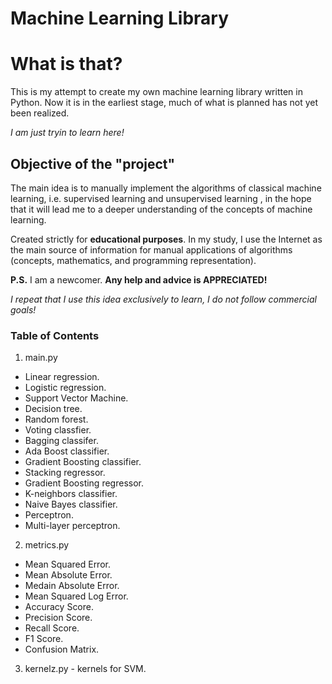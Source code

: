 # Machine Learning Library



<h1>What is that?</h1>

This is my attempt to create my own machine learning library written in Python. Now it is in the earliest stage, much of what is planned has not yet been realized.

*I am just tryin to learn here!*


<h2>Objective of the "project"</h2>

The main idea is to manually implement the algorithms of classical machine learning, i.e. supervised learning and unsupervised learning , in the hope that it will lead me to a deeper understanding of the concepts of machine learning.

Created strictly for **educational purposes**. In my study, I use the Internet as the main source of information for manual applications of algorithms (concepts, mathematics, and programming representation).

**P.S.** I am a newcomer. **Any help and advice is APPRECIATED!** 

*I repeat that I use this idea exclusively to learn, I do not follow commercial goals!*

<h3>Table of Contents</h3>

1. main.py
  * Linear regression.
  * Logistic regression.
  * Support Vector Machine.
  * Decision tree.
  * Random forest.
  * Voting classfier.
  * Bagging classifer.
  * Ada Boost classifier.
  * Gradient Boosting classifier.
  * Stacking regressor.
  * Gradient Boosting regressor.
  * K-neighbors classifier.
  * Naive Bayes classifier.
  * Perceptron.
  * Multi-layer perceptron.
 
2. metrics.py
  * Mean Squared Error.
  * Mean Absolute Error.
  * Medain Absolute Error.
  * Mean Squared Log Error.
  * Accuracy Score.
  * Precision Score.
  * Recall Score.
  * F1 Score.
  * Confusion Matrix.
  
3. kernelz.py - kernels for SVM. 
  
